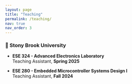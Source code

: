 ```yaml
---
layout: page
title: "Teaching"
permalink: /teaching/
nav: true
nav_order: 3
---
```


### 🏫 Stony Brook University

- **ESE 324 - Advanced Electronics Laboratory**  
  Teaching Assistant, **Spring 2025**

- **ESE 280 - Embedded Microcontroller Systems Design I**  
  Teaching Assistant, **Fall 2024**